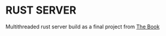 # RUST SERVER

Multithreaded rust server build as a final project from [The Book](https://doc.rust-lang.org/book)
